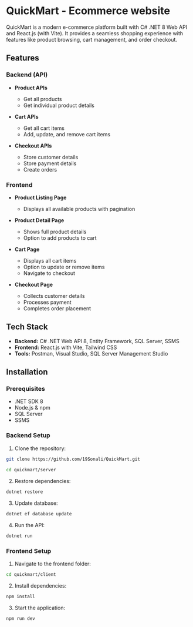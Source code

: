 
# QuickMart - Ecommerce website 

QuickMart is a modern e-commerce platform built with C# .NET 8 Web API and React.js (with Vite). It provides a seamless shopping experience with features like product browsing, cart management, and order checkout.

## Features

### Backend (API)
- **Product APIs**  
  - Get all products  
  - Get individual product details  

- **Cart APIs**  
  - Get all cart items  
  - Add, update, and remove cart items  

- **Checkout APIs**  
  - Store customer details  
  - Store payment details  
  - Create orders  

### Frontend
- **Product Listing Page**  
  - Displays all available products with pagination  

- **Product Detail Page**  
  - Shows full product details  
  - Option to add products to cart  

- **Cart Page**  
  - Displays all cart items  
  - Option to update or remove items  
  - Navigate to checkout  

- **Checkout Page**  
  - Collects customer details  
  - Processes payment  
  - Completes order placement  


## Tech Stack


- **Backend:** C# .NET Web API 8, Entity Framework, SQL Server, SSMS  
- **Frontend:** React.js with Vite, Tailwind CSS  
- **Tools:** Postman, Visual Studio, SQL Server Management Studio  


## Installation

### Prerequisites
- .NET SDK 8
- Node.js & npm
- SQL Server
- SSMS

### Backend Setup

1. Clone the repository: 

```bash
git clone https://github.com/19Sonali/QuickMart.git
   
cd quickmart/server
```
2. Restore dependencies:

```bash
dotnet restore
```
3. Update database:
    
```bash
dotnet ef database update
```
4. Run the API:

```bash
dotnet run
```

### Frontend Setup

1. Navigate to the frontend folder:

```bash
cd quickmart/client
```
2. Install dependencies:

```bash
npm install
```

3. Start the application:

```bash
npm run dev
```
    
    
